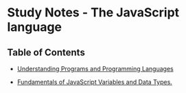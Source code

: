 # Study Notes - The JavaScript language

## Table of Contents

- [Understanding Programs and Programming Languages](https://github.com/jgchoti/studynote/blob/main/learning-js/programming-languages.md)

- [Fundamentals of JavaScript Variables and Data Types.](https://github.com/jgchoti/studynote/blob/main/learning-js/js-variable.md)
